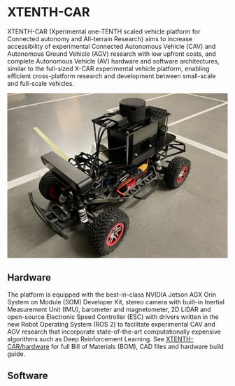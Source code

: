# XTENTH-CAR
XTENTH-CAR (Xperimental one-TENTH scaled vehicle platform for Connected autonomy and All-terrain Research) aims to increase accessibility of experimental Connected Autonomous Vehicle (CAV) and Autonomous Ground Vehicle (AGV) research with low upfront costs, and complete Autonomous Vehicle (AV) hardware and software architectures, similar to the full-sized X-CAR experimental vehicle platform, enabling efficient cross-platform research and development between small-scale and full-scale vehicles.

<p align="center">
<img src="https://github.com/Shathushan-Sivashangaran/XTENTH-CAR/blob/main/images/XTENTH-CAR_assembled.JPG" width="600">
</p>


## Hardware
The platform is equipped with the best-in-class NVIDIA Jetson AGX Orin System on Module (SOM) Developer Kit, stereo camera with built-in Inertial Measurement Unit (IMU), barometer and magnetometer, 2D LiDAR and open-source Electronic Speed Controller (ESC) with drivers written in the new Robot Operating System (ROS 2) to facilitate experimental CAV and AGV research that incorporate state-of-the-art computationally expensive algorithms such as Deep Reinforcement Learning. See [XTENTH-CAR/hardware](https://github.com/Shathushan-Sivashangaran/XTENTH-CAR/tree/main/hardware) for full Bill of Materials (BOM), CAD files and hardware build guide.


## Software

